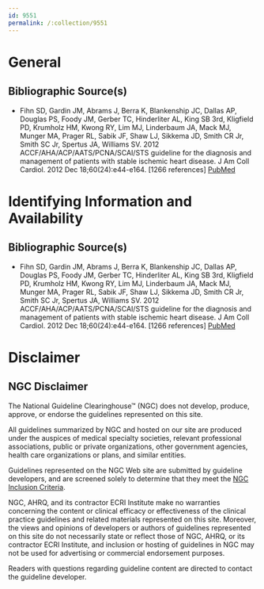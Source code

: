 ```yaml
---
id: 9551
permalink: /:collection/9551
---
```


# General

## Bibliographic Source(s)

- Fihn SD, Gardin JM, Abrams J, Berra K, Blankenship JC, Dallas AP, Douglas PS, Foody JM, Gerber TC, Hinderliter AL, King SB 3rd, Kligfield PD, Krumholz HM, Kwong RY, Lim MJ, Linderbaum JA, Mack MJ, Munger MA, Prager RL, Sabik JF, Shaw LJ, Sikkema JD, Smith CR Jr, Smith SC Jr, Spertus JA, Williams SV. 2012 ACCF/AHA/ACP/AATS/PCNA/SCAI/STS guideline for the diagnosis and management of patients with stable ischemic heart disease. J Am Coll Cardiol. 2012 Dec 18;60(24):e44-e164. [1266 references] [ PubMed ](http://www.ncbi.nlm.nih.gov/entrez/query.fcgi?cmd=Retrieve&db=pubmed&dopt=Abstract&list_uids=23182125)

# Identifying Information and Availability

## Bibliographic Source(s)

- Fihn SD, Gardin JM, Abrams J, Berra K, Blankenship JC, Dallas AP, Douglas PS, Foody JM, Gerber TC, Hinderliter AL, King SB 3rd, Kligfield PD, Krumholz HM, Kwong RY, Lim MJ, Linderbaum JA, Mack MJ, Munger MA, Prager RL, Sabik JF, Shaw LJ, Sikkema JD, Smith CR Jr, Smith SC Jr, Spertus JA, Williams SV. 2012 ACCF/AHA/ACP/AATS/PCNA/SCAI/STS guideline for the diagnosis and management of patients with stable ischemic heart disease. J Am Coll Cardiol. 2012 Dec 18;60(24):e44-e164. [1266 references] [ PubMed ](http://www.ncbi.nlm.nih.gov/entrez/query.fcgi?cmd=Retrieve&db=pubmed&dopt=Abstract&list_uids=23182125)

# Disclaimer

## NGC Disclaimer

The National Guideline Clearinghouse™ (NGC) does not develop, produce, approve, or endorse the guidelines represented on this site.

All guidelines summarized by NGC and hosted on our site are produced under the auspices of medical specialty societies, relevant professional associations, public or private organizations, other government agencies, health care organizations or plans, and similar entities.

Guidelines represented on the NGC Web site are submitted by guideline developers, and are screened solely to determine that they meet the [NGC Inclusion Criteria](/help-and-about/summaries/inclusion-criteria).

NGC, AHRQ, and its contractor ECRI Institute make no warranties concerning the content or clinical efficacy or effectiveness of the clinical practice guidelines and related materials represented on this site. Moreover, the views and opinions of developers or authors of guidelines represented on this site do not necessarily state or reflect those of NGC, AHRQ, or its contractor ECRI Institute, and inclusion or hosting of guidelines in NGC may not be used for advertising or commercial endorsement purposes.

Readers with questions regarding guideline content are directed to contact the guideline developer.

